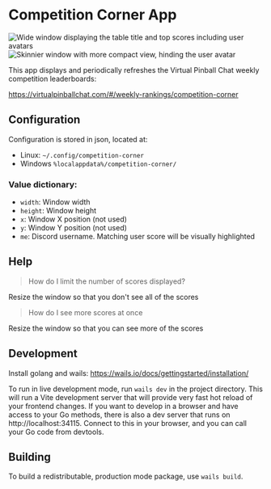 # Competition Corner App

![Wide window displaying the table title and top scores including user avatars](https://github.com/Billiam/competition-corner-desktop/assets/242008/2a6b0574-166d-4143-8800-76149ad32b7b)
![Skinnier window with more compact view, hinding the user avatar](https://github.com/Billiam/competition-corner-desktop/assets/242008/0c08cc86-db3f-4895-99fe-1880dae132a1)

This app displays and periodically refreshes the Virtual Pinball Chat weekly competition leaderboards:

https://virtualpinballchat.com/#/weekly-rankings/competition-corner

## Configuration

Configuration is stored in json, located at:

* Linux: `~/.config/competition-corner`
* Windows `%localappdata%/competition-corner/`

### Value dictionary:

* `width`: Window width
* `height`: Window height
* `x`: Window X position (not used)
* `y`: Window Y position (not used)
* `me`: Discord username. Matching user score will be visually highlighted

## Help

> How do I limit the number of scores displayed?

Resize the window so that you don't see all of the scores

> How do I see more scores at once

Resize the window so that you can see more of the scores

## Development

Install golang and wails: https://wails.io/docs/gettingstarted/installation/

To run in live development mode, run `wails dev` in the project directory. This will run a Vite development
server that will provide very fast hot reload of your frontend changes. If you want to develop in a browser
and have access to your Go methods, there is also a dev server that runs on http://localhost:34115. Connect
to this in your browser, and you can call your Go code from devtools.

## Building

To build a redistributable, production mode package, use `wails build`.

